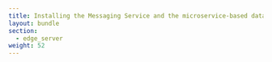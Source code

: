 ```yaml
---
title: Installing the Messaging Service and the microservice-based data broker on Edge
layout: bundle
section: 
  - edge_server
weight: 52
---
```


